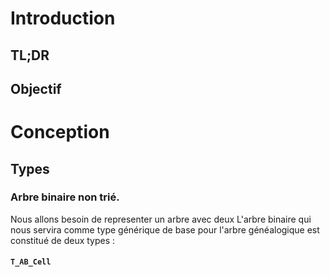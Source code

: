# Introduction 
## TL;DR


## Objectif

# Conception 
## Types 
### Arbre binaire non trié.
Nous allons besoin de representer un  arbre avec deux 
L'arbre binaire qui  nous servira comme type générique de base pour l'arbre généalogique est constitué de deux types : 
#### ``T_AB_Cell`` 


<!--stackedit_data:
eyJoaXN0b3J5IjpbLTE2MTIxMjAzMTNdfQ==
-->